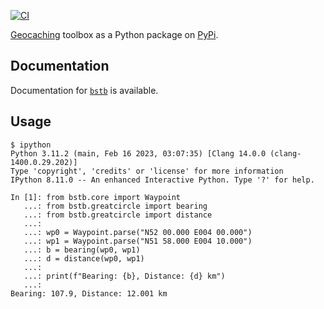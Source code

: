 [![CI](https://github.com/ceesvandegriend/bstb/actions/workflows/ci.yml/badge.svg?branch=main)](https://github.com/ceesvandegriend/bstb/actions/workflows/ci.yml)

[Geocaching](https://www.geocaching.com/) toolbox as a Python package on
[PyPi](https://www.pypi.org/project/bstb/).

## Documentation

Documentation for
[`bstb`](https://bstb.griend.eu/)
is available.

## Usage

```console
$ ipython
Python 3.11.2 (main, Feb 16 2023, 03:07:35) [Clang 14.0.0 (clang-1400.0.29.202)]
Type 'copyright', 'credits' or 'license' for more information
IPython 8.11.0 -- An enhanced Interactive Python. Type '?' for help.

In [1]: from bstb.core import Waypoint
   ...: from bstb.greatcircle import bearing
   ...: from bstb.greatcircle import distance
   ...:
   ...: wp0 = Waypoint.parse("N52 00.000 E004 00.000")
   ...: wp1 = Waypoint.parse("N51 58.000 E004 10.000")
   ...: b = bearing(wp0, wp1)
   ...: d = distance(wp0, wp1)
   ...:
   ...: print(f"Bearing: {b}, Distance: {d} km")
   ...:
Bearing: 107.9, Distance: 12.001 km

```
